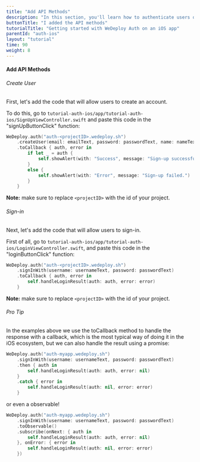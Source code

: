 ```yaml
---
title: "Add API Methods"
description: "In this section, you'll learn how to authenticate users on an iOS app using the WeDeploy Swift API Client."
buttonTitle: "I added the API methods"
tutorialTitle: "Getting started with WeDeploy Auth on an iOS app"
parentId: "auth-ios"
layout: "tutorial"
time: 90
weight: 8
---
```


#### Add API Methods

###### Create User

First, let's add the code that will allow users to create an account.

To do this, go to `tutorial-auth-ios/app/tutorial-auth-ios/SignUpViewController.swift` and paste this code in the "signUpButtonClick" function:

```swift
WeDeploy.auth("auth-<projectID>.wedeploy.sh")
	.createUser(email: emailText, password: passwordText, name: nameText)
	.toCallback { auth, error in
		if let _ = auth {
			self.showAlert(with: "Success", message: "Sign-up successfully")
		}
		else {
			self.showAlert(with: "Error", message: "Sign-up failed.")
		}
	}
```

**Note:** make sure to replace `<projectID>` with the id of your project.

###### Sign-in

Next, let's add the code that will allow users to sign-in.

First of all, go to `tutorial-auth-ios/app/tutorial-auth-ios/LoginViewController.swift`, and paste this code in the "loginButtonClick" function:

```swift
WeDeploy.auth("auth-<projectID>.wedeploy.sh")
	.signInWith(username: usernameText, password: passwordText)
	.toCallback { auth, error in
		self.handleLoginResult(auth: auth, error: error)
	}
```

**Note:** make sure to replace `<projectID>` with the id of your project.

<aside>

###### <span class="icon-16-star"></span> Pro Tip

In the examples above we use the toCallback method to handle the response with a callback, which is the most typical way of doing it in the iOS ecosystem,
but we can also handle the result using a promise:

```swift
WeDeploy.auth("auth-myapp.wedeploy.sh")
	.signInWith(username: usernameText, password: passwordText)
	.then { auth in
		self.handleLoginResult(auth: auth, error: nil)
	}
	.catch { error in
		self.handleLoginResult(auth: nil, error: error)
	}
```

or even a observable!

```swift
WeDeploy.auth("auth-myapp.wedeploy.sh")
	.signInWith(username: usernameText, password: passwordText)
	.toObservable()
	.subscribe(onNext: { auth in
		self.handleLoginResult(auth: auth, error: nil)
	}, onError: { error in
		self.handleLoginResult(auth: nil, error: error)
	})
```
</aside>
